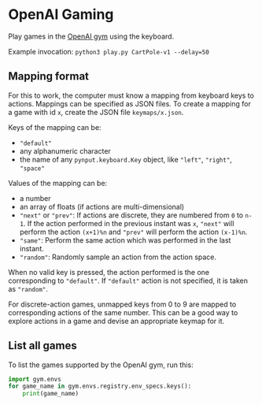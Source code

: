 # OpenAI Gaming

Play games in the [OpenAI gym](https://gym.openai.com/envs/) using the keyboard.

Example invocation: `python3 play.py CartPole-v1 --delay=50`

## Mapping format

For this to work, the computer must know a mapping from keyboard keys to actions.
Mappings can be specified as JSON files.
To create a mapping for a game with id `x`, create the JSON file `keymaps/x.json`.

Keys of the mapping can be:

* `"default"`
* any alphanumeric character
* the name of any `pynput.keyboard.Key` object, like `"left"`, `"right"`, `"space"`

Values of the mapping can be:

* a number
* an array of floats (if actions are multi-dimensional)
* `"next"` or `"prev"`: If actions are discrete, they are numbered from `0` to `n-1`.
  If the action performed in the previous instant was `x`, `"next"` will perform the action `(x+1)%n`
  and `"prev"` will perform the action `(x-1)%n`.
* `"same"`: Perform the same action which was performed in the last instant.
* `"random"`: Randomly sample an action from the action space.

When no valid key is pressed, the action performed is the one corresponding to `"default"`.
If `"default"` action is not specified, it is taken as `"random"`.

For discrete-action games, unmapped keys from 0 to 9 are mapped to corresponding actions of the same number.
This can be a good way to explore actions in a game and devise an appropriate keymap for it.

## List all games

To list the games supported by the OpenAI gym, run this:

```python
import gym.envs
for game_name in gym.envs.registry.env_specs.keys():
    print(game_name)
```
